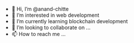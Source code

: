 - 👋 Hi, I’m @anand-chitte
- 👀 I’m interested in web development
- 🌱 I’m currently learning blockchain development
- 💞️ I’m looking to collaborate on ...
- 📫 How to reach me ...

<!---
anand-chitte/anand-chitte is a ✨ special ✨ repository because its `README.md` (this file) appears on your GitHub profile.
You can click the Preview link to take a look at your changes.
--->
